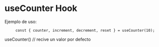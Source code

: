 # useCounter Hook


Ejemplo de uso:

```
     const { counter, increment, decrement, reset } = useCounter(10);
```

useCounter() // recive un valor por defecto